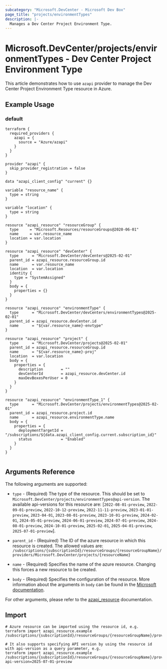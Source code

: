 ```yaml
---
subcategory: "Microsoft.DevCenter - Microsoft Dev Box"
page_title: "projects/environmentTypes"
description: |-
  Manages a Dev Center Project Environment Type.
---
```


# Microsoft.DevCenter/projects/environmentTypes - Dev Center Project Environment Type

This article demonstrates how to use `azapi` provider to manage the Dev Center Project Environment Type resource in Azure.



## Example Usage

### default

```hcl
terraform {
  required_providers {
    azapi = {
      source = "Azure/azapi"
    }
  }
}

provider "azapi" {
  skip_provider_registration = false
}

data "azapi_client_config" "current" {}

variable "resource_name" {
  type = string
}

variable "location" {
  type = string
}

resource "azapi_resource" "resourceGroup" {
  type     = "Microsoft.Resources/resourceGroups@2020-06-01"
  name     = var.resource_name
  location = var.location
}

resource "azapi_resource" "devCenter" {
  type      = "Microsoft.DevCenter/devCenters@2025-02-01"
  parent_id = azapi_resource.resourceGroup.id
  name      = var.resource_name
  location  = var.location
  identity {
    type = "SystemAssigned"
  }
  body = {
    properties = {}
  }
}

resource "azapi_resource" "environmentType" {
  type      = "Microsoft.DevCenter/devCenters/environmentTypes@2025-02-01"
  parent_id = azapi_resource.devCenter.id
  name      = "${var.resource_name}-envtype"
}

resource "azapi_resource" "project" {
  type      = "Microsoft.DevCenter/projects@2025-02-01"
  parent_id = azapi_resource.resourceGroup.id
  name      = "${var.resource_name}-proj"
  location  = var.location
  body = {
    properties = {
      description        = ""
      devCenterId        = azapi_resource.devCenter.id
      maxDevBoxesPerUser = 0
    }
  }
}

resource "azapi_resource" "environmentType_1" {
  type      = "Microsoft.DevCenter/projects/environmentTypes@2025-02-01"
  parent_id = azapi_resource.project.id
  name      = azapi_resource.environmentType.name
  body = {
    properties = {
      deploymentTargetId = "/subscriptions/${data.azapi_client_config.current.subscription_id}"
      status             = "Enabled"
    }
  }
}


```



## Arguments Reference

The following arguments are supported:

* `type` - (Required) The type of the resource. This should be set to `Microsoft.DevCenter/projects/environmentTypes@api-version`. The available api-versions for this resource are: [`2022-08-01-preview`, `2022-09-01-preview`, `2022-10-12-preview`, `2022-11-11-preview`, `2023-01-01-preview`, `2023-04-01`, `2023-08-01-preview`, `2023-10-01-preview`, `2024-02-01`, `2024-05-01-preview`, `2024-06-01-preview`, `2024-07-01-preview`, `2024-08-01-preview`, `2024-10-01-preview`, `2025-02-01`, `2025-04-01-preview`, `2025-07-01-preview`].

* `parent_id` - (Required) The ID of the azure resource in which this resource is created. The allowed values are:  
  `/subscriptions/{subscriptionId}/resourceGroups/{resourceGroupName}/providers/Microsoft.DevCenter/projects/{resourceName}`

* `name` - (Required) Specifies the name of the azure resource. Changing this forces a new resource to be created.

* `body` - (Required) Specifies the configuration of the resource. More information about the arguments in `body` can be found in the [Microsoft documentation](https://learn.microsoft.com/en-us/azure/templates/Microsoft.DevCenter/projects/environmentTypes?pivots=deployment-language-terraform).

For other arguments, please refer to the [azapi_resource](https://registry.terraform.io/providers/Azure/azapi/latest/docs/resources/resource) documentation.

## Import

 ```shell
 # Azure resource can be imported using the resource id, e.g.
 terraform import azapi_resource.example /subscriptions/{subscriptionId}/resourceGroups/{resourceGroupName}/providers/Microsoft.DevCenter/projects/{resourceName}/environmentTypes/{resourceName}
 
 # It also supports specifying API version by using the resource id with api-version as a query parameter, e.g.
 terraform import azapi_resource.example /subscriptions/{subscriptionId}/resourceGroups/{resourceGroupName}/providers/Microsoft.DevCenter/projects/{resourceName}/environmentTypes/{resourceName}?api-version=2025-07-01-preview
 ```
